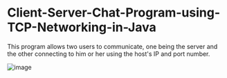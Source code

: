 # Client-Server-Chat-Program-using-TCP-Networking-in-Java
This program allows two users to communicate, one being the server and the other connecting to him or her using the host's IP and port number.

![image](https://user-images.githubusercontent.com/77071056/228984875-8b900c71-913e-401f-91b0-60f28963f42f.png)

